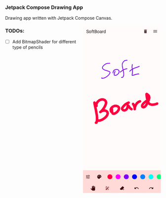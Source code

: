 ### Jetpack Compose Drawing App

Drawing app written with Jetpack Compose Canvas.


<img src="/./screenshots/1.png" align="right" width="50%"/>

### TODOs:
- [ ] Add BitmapShader for different type of pencils
